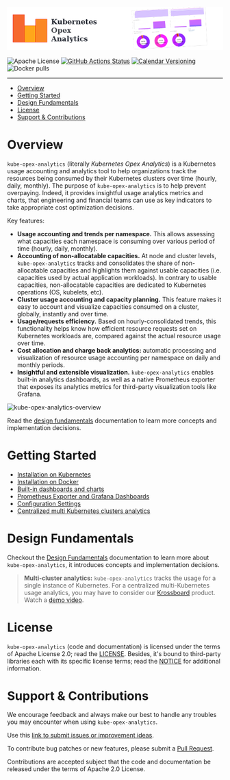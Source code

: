![logo-thumbnail](screenshots/thumbnail-header.png)

![Apache License](https://img.shields.io/github/license/rchakode/kube-opex-analytics.svg?label=License&style=for-the-badge)
[![GitHub Actions Status](<https://img.shields.io/github/workflow/status/rchakode/kube-opex-analytics/Build?logo=GitHub&style=for-the-badge>)](https://github.com/rchakode/kube-opex-analytics/actions)
[![Calendar Versioning](https://img.shields.io/badge/calver-YY.MM.MICRO-bb8fce.svg?style=for-the-badge)](http://calver.org)
![Docker pulls](https://img.shields.io/docker/pulls/rchakode/kube-opex-analytics.svg?style=for-the-badge)

---

- [Overview](#overview)
- [Getting Started](#getting-started)
- [Design Fundamentals](#design-fundamentals)
- [License](#license)
- [Support & Contributions](#support--contributions)
 
# Overview
`kube-opex-analytics` (literally *Kubernetes Opex Analytics*) is a Kubernetes usage accounting and analytics tool to help organizations track the resources being consumed by their Kubernetes clusters over time (hourly, daily, monthly). The purpose of `kube-opex-analytics` is to help prevent overpaying. Indeed, it provides insightful usage analytics metrics and charts, that engineering and financial teams can use as key indicators to take appropriate cost optimization decisions.

Key features:

 * **Usage accounting and trends per namespace.** This allows assessing what capacities each namespace is consuming over various period of time (hourly, daily, monthly).
 * **Accounting of non-allocatable capacities.** At node and cluster levels, `kube-opex-analytics` tracks and consolidates the share of non-allocatable capacities and highlights them against usable capacities (i.e. capacities used by actual application workloads). In contrary to usable capacities, non-allocatable capacities are dedicated to Kubernetes operations (OS, kubelets, etc).
 * **Cluster usage accounting and capacity planning.** This feature makes it easy to account and visualize capacities consumed on a cluster, globally, instantly and over time.
 * **Usage/requests efficiency.** Based on hourly-consolidated trends, this functionality helps know how efficient resource requests set on Kubernetes workloads are, compared against the actual resource usage over time.
 * **Cost allocation and charge back analytics:** automatic processing and visualization of resource usage accounting per namespace on daily and monthly periods.
 * **Insightful and extensible visualization.** `kube-opex-analytics` enables built-in analytics dashboards, as well as a native Prometheus exporter that exposes its analytics metrics for third-party visualization tools like Grafana.


![kube-opex-analytics-overview](screenshots/kube-opex-analytics-demo.gif)

Read the [design fundamentals](./docs/design-fundamentals.md) documentation to learn more concepts and implementation decisions.

# Getting Started
  * [Installation on Kubernetes](./docs/installation-on-kubernetes.md)
  * [Installation on Docker](./docs/installation-on-docker.md)
  * [Built-in dashboards and charts](./docs/built-in-dashboards-and-charts.md)
  * [Prometheus Exporter and Grafana Dashboards](./docs/prometheus-exporter-grafana-dashboard.md)
  * [Configuration Settings](./docs/configuration-settings.md)
  * [Centralized multi Kubernetes clusters analytics](./docs/multi-cluster-analytics.md)

# Design Fundamentals
Checkout the [Design Fundamentals](./docs/design-fundamentals.md) documentation to learn more about `kube-opex-analytics`, it introduces concepts and implementation decisions.
 
> **Multi-cluster analytics:** `kube-opex-analytics` tracks the usage for a single instance of Kubernetes. For a centralized multi-Kubernetes usage analytics, you may have to consider our [Krossboard](https://krossboard.app/) product. Watch a [demo video](https://youtu.be/lfkUIREDYDY).

# License
`kube-opex-analytics` (code and documentation) is licensed under the terms of Apache License 2.0; read the [LICENSE](./LICENSE). Besides, it's bound to third-party libraries each with its specific license terms; read the [NOTICE](./NOTICE) for additional information.

# Support & Contributions
We encourage feedback and always make our best to handle any troubles you may encounter when using `kube-opex-analytics`.

Use this [link to submit issues or improvement ideas](https://github.com/rchakode/kube-opex-analytics/issues).

To contribute bug patches or new features, please submit a [Pull Request](https://github.com/rchakode/kube-opex-analytics/pulls).

Contributions are accepted subject that the code and documentation be released under the terms of Apache 2.0 License.
